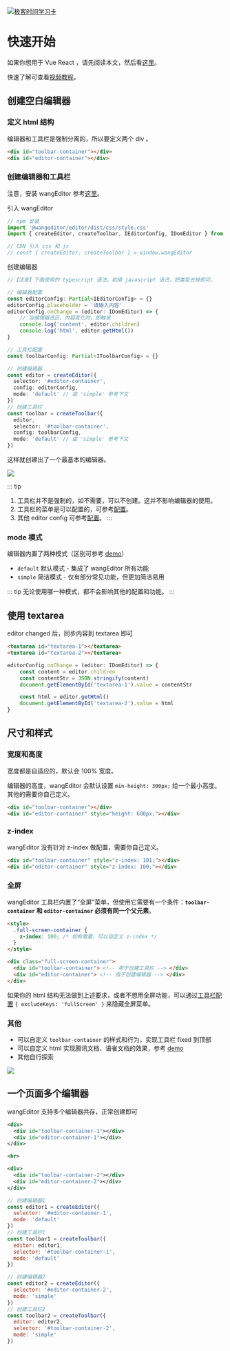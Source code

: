 [![极客时间学习卡](/image/ad/geek-ad.jpeg "极客时间学习卡")](https://time.geekbang.org/activity/promo?page_name=page_418)

# 快速开始

如果你想用于 Vue React ，请先阅读本文，然后看[这里](./for-frame.md)。

快速了解可查看[视频教程](/v5/video-course.html)。

## 创建空白编辑器

### 定义 html 结构

编辑器和工具栏是强制分离的，所以要定义两个 div 。

```html
<div id="toolbar-container"></div>
<div id="editor-container"></div>
```

### 创建编辑器和工具栏

注意，安装 wangEditor 参考[这里](/v5/installation.html)。

引入 wangEditor

```js
// npm 安装
import '@wangeditor/editor/dist/css/style.css'
import { createEditor, createToolbar, IEditorConfig, IDomEditor } from '@wangeditor/editor'

// CDN 引入 css 和 js
// const { createEditor, createToolbar } = window.wangEditor
```

创建编辑器

```ts
//【注意】下面使用的 typescript 语法。如用 javascript 语法，把类型去掉即可。

// 编辑器配置
const editorConfig: Partial<IEditorConfig> = {}
editorConfig.placeholder = '请输入内容'
editorConfig.onChange = (editor: IDomEditor) => {
    // 当编辑器选区、内容变化时，即触发
    console.log('content', editor.children)
    console.log('html', editor.getHtml())
}

// 工具栏配置
const toolbarConfig: Partial<IToolbarConfig> = {}

// 创建编辑器
const editor = createEditor({
  selector: '#editor-container',
  config: editorConfig,
  mode: 'default' // 或 'simple' 参考下文
})
// 创建工具栏
const toolbar = createToolbar({
  editor,
  selector: '#toolbar-container',
  config: toolbarConfig,
  mode: 'default' // 或 'simple' 参考下文
})
```

这样就创建出了一个最基本的编辑器。

![](/image/editor.png)

::: tip
1. 工具栏并不是强制的，如不需要，可以不创建。这并不影响编辑器的使用。
2. 工具栏的菜单是可以配置的，可参考[配置](/v5/toolbar-config.html)。
3. 其他 editor config 可参考[配置](/v5/editor-config.html)。
:::

### mode 模式

编辑器内置了两种模式（区别可参考 [demo](https://www.wangeditor.com/demo/index.html)）
- `default` 默认模式 - 集成了 wangEditor 所有功能
- `simple` 简洁模式 - 仅有部分常见功能，但更加简洁易用

::: tip
无论使用哪一种模式，都不会影响其他的配置和功能。
:::

## 使用 textarea

editor changed 后，同步内容到 textarea 即可

```html
<textarea id="textarea-1"></textarea>
<textarea id="textarea-2"></textarea>
```

```js
editorConfig.onChange = (editor: IDomEditor) => {
    const content = editor.children
    const contentStr = JSON.stringify(content)
    document.getElementById('textarea-1').value = contentStr

    const html = editor.getHtml()
    document.getElementById('textarea-2').value = html
}
```

## 尺寸和样式

### 宽度和高度

宽度都是自适应的，默认会 100% 宽度。

编辑器的高度，wangEditor 会默认设置 `min-height: 300px;` 给一个最小高度。其他的需要你自己定义。

```html
<div id="toolbar-container"></div>
<div id="editor-container" style="height: 600px;"></div>
```

### z-index

wangEditor 没有针对 z-index 做配置，需要你自己定义。

```html
<div id="toolbar-container" style="z-index: 101;"></div>
<div id="editor-container" style="z-index: 100;"></div>
```

### 全屏

wangEditor 工具栏内置了“全屏”菜单，但使用它需要有一个条件：**`toolbar-container` 和 `editor-container` 必须有同一个父元素**。

```html
<style>
  .full-screen-container {
    z-index: 100; /* 如有需要，可以自定义 z-index */
  }
</style>

<div class="full-screen-container">
  <div id="toolbar-container"> <!-- 用于创建工具栏 --> </div>
  <div id="editor-container"> <!-- 用于创建编辑器 --> </div>
</div>
```

如果你的 html 结构无法做到上述要求，或者不想用全屏功能，可以通过[工具栏配置](/v5/toolbar-config.html) `{ excludeKeys: 'fullScreen' }` 来隐藏全屏菜单。

### 其他

- 可以自定义 `toolbar-container` 的样式和行为，实现工具栏 fixed 到顶部
- 可以自定义 html 实现腾讯文档、语雀文档的效果，参考 [demo](https://www.wangeditor.com/demo/like-qq-doc.html)
- 其他自行探索

![](/image/yuque.png)

## 一个页面多个编辑器

wangEditor 支持多个编辑器共存，正常创建即可

```xml
<div>
  <div id="toolbar-container-1"></div>
  <div id="editor-container-1"></div>
</div>

<hr>

<div>
  <div id="toolbar-container-2"></div>
  <div id="editor-container-2"></div>
</div>
```

```js
// 创建编辑器1
const editor1 = createEditor({
  selector: '#editor-container-1',
  mode: 'default'
})
// 创建工具栏1
const toolbar1 = createToolbar({
  editor: editor1,
  selector: '#toolbar-container-1',
  mode: 'default'
})

// 创建编辑器2
const editor2 = createEditor({
  selector: '#editor-container-2',
  mode: 'simple'
})
// 创建工具栏2
const toolbar2 = createToolbar({
  editor: editor2,
  selector: '#toolbar-container-2',
  mode: 'simple'
})
```
